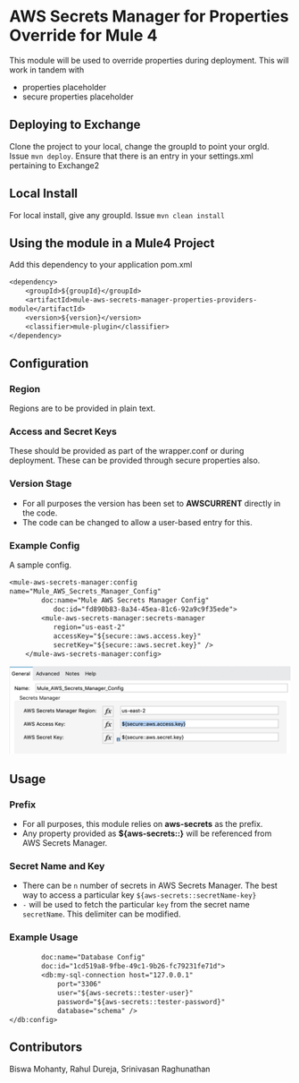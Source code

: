 # AWS Secrets Manager for Properties Override for Mule 4

This module will be used to override properties during deployment. This will work in tandem with
- properties placeholder
- secure properties placeholder

## Deploying to Exchange
Clone the project to your local, change the groupId to point your orgId. Issue `mvn deploy`.
Ensure that there is an entry in your settings.xml pertaining to Exchange2

## Local Install
For local install, give any groupId. Issue `mvn clean install`

## Using the module in a Mule4 Project
Add this dependency to your application pom.xml

```
<dependency>
	<groupId>${groupId}</groupId>
	<artifactId>mule-aws-secrets-manager-properties-providers-module</artifactId>
	<version>${version}</version>
	<classifier>mule-plugin</classifier>
</dependency>
```

## Configuration

### Region
Regions are to be provided in plain text.

### Access and Secret Keys
These should be provided as part of the wrapper.conf or during deployment.
These can be provided through secure properties also.

### Version Stage
- For all purposes the version has been set to **AWSCURRENT** directly in the code.
- The code can be changed to allow a user-based entry for this.

### Example Config
A sample config.
```
<mule-aws-secrets-manager:config name="Mule_AWS_Secrets_Manager_Config"
   		doc:name="Mule AWS Secrets Manager Config" 
		   doc:id="fd890b83-8a34-45ea-81c6-92a9c9f35ede">
   		<mule-aws-secrets-manager:secrets-manager 
		   region="us-east-2" 
		   accessKey="${secure::aws.access.key}" 
		   secretKey="${secure::aws.secret.key}" />
   	</mule-aws-secrets-manager:config>
```

![alt text](sampleConfig.png)

## Usage

### Prefix
- For all purposes, this module relies on **aws-secrets** as the prefix.
- Any property provided as **${aws-secrets::}** will be referenced from AWS Secrets Manager.

### Secret Name and Key
- There can be `n` number of secrets in AWS Secrets Manager. The best way to access a particular key
`${aws-secrets::secretName-key}`
- `-` will be used to fetch the particular `key` from the secret name `secretName`. This delimiter can
be modified.

### Example Usage

```<db:config name="Database_Config" 
		doc:name="Database Config"
		doc:id="1cd519a8-9fbe-49c1-9b26-fc79231fe71d">
		<db:my-sql-connection host="127.0.0.1" 
			port="3306"
			user="${aws-secrets::tester-user}" 
			password="${aws-secrets::tester-password}" 
			database="schema" />
</db:config>
```

## Contributors

Biswa Mohanty, Rahul Dureja, Srinivasan Raghunathan